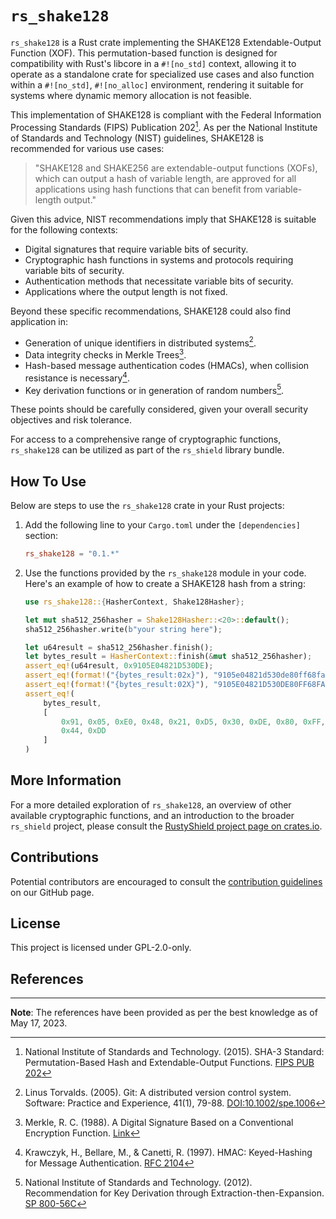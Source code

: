 # `rs_shake128`

`rs_shake128` is a Rust crate implementing the SHAKE128 Extendable-Output Function (XOF). This permutation-based function is designed for compatibility with Rust's libcore in a `#![no_std]` context, allowing it to operate as a standalone crate for specialized use cases and also function within a `#![no_std]`, `#![no_alloc]` environment, rendering it suitable for systems where dynamic memory allocation is not feasible.

This implementation of SHAKE128 is compliant with the Federal Information Processing Standards (FIPS) Publication 202[^1]. As per the National Institute of Standards and Technology (NIST) guidelines, SHAKE128 is recommended for various use cases:

> "SHAKE128 and SHAKE256 are extendable-output functions (XOFs), which can output a hash of variable length, are approved for all applications using hash functions that can benefit from variable-length output."

Given this advice, NIST recommendations imply that SHAKE128 is suitable for the following contexts:

- Digital signatures that require variable bits of security.
- Cryptographic hash functions in systems and protocols requiring variable bits of security.
- Authentication methods that necessitate variable bits of security.
- Applications where the output length is not fixed.

Beyond these specific recommendations, SHAKE128 could also find application in:

- Generation of unique identifiers in distributed systems[^2].
- Data integrity checks in Merkle Trees[^4].
- Hash-based message authentication codes (HMACs), when collision resistance is necessary[^3].
- Key derivation functions or in generation of random numbers[^6].

These points should be carefully considered, given your overall security objectives and risk tolerance.

For access to a comprehensive range of cryptographic functions, `rs_shake128` can be utilized as part of the `rs_shield` library bundle.

## How To Use

Below are steps to use the `rs_shake128` crate in your Rust projects:

1. Add the following line to your `Cargo.toml` under the `[dependencies]` section:

    ```toml
    rs_shake128 = "0.1.*"
    ```
   
3. Use the functions provided by the `rs_shake128` module in your code. Here's an example of how to create a SHAKE128 hash from a string:

    ```rust
    use rs_shake128::{HasherContext, Shake128Hasher};
    
    let mut sha512_256hasher = Shake128Hasher::<20>::default();
    sha512_256hasher.write(b"your string here");
    
    let u64result = sha512_256hasher.finish();
    let bytes_result = HasherContext::finish(&mut sha512_256hasher);
    assert_eq!(u64result, 0x9105E04821D530DE);
    assert_eq!(format!("{bytes_result:02x}"), "9105e04821d530de80ff68fac42a0fe164c744dd");
    assert_eq!(format!("{bytes_result:02X}"), "9105E04821D530DE80FF68FAC42A0FE164C744DD");
    assert_eq!(
        bytes_result,
        [
            0x91, 0x05, 0xE0, 0x48, 0x21, 0xD5, 0x30, 0xDE, 0x80, 0xFF, 0x68, 0xFA, 0xC4, 0x2A, 0x0F, 0xE1, 0x64, 0xC7,
            0x44, 0xDD
        ]
    )
    ```

## More Information

For a more detailed exploration of `rs_shake128`, an overview of other available cryptographic functions, and an introduction to the broader `rs_shield` project, please consult the [RustyShield project page on crates.io](https://crates.io/crates/rs_shield).

## Contributions
Potential contributors are encouraged to consult the [contribution guidelines](https://github.com/Azgrom/RustyShield/CONTRIBUTING.md) on our GitHub page.

## License

This project is licensed under GPL-2.0-only.

## References

[^1]: National Institute of Standards and Technology. (2015). SHA-3 Standard: Permutation-Based Hash and Extendable-Output Functions. [FIPS PUB 202](https://nvlpubs.nist.gov/nistpubs/FIPS/NIST.FIPS.202.pdf)

[^2]: Linus Torvalds. (2005). Git: A distributed version control system. Software: Practice and Experience, 41(1), 79-88. [DOI:10.1002/spe.1006](https://doi.org/10.1002/spe.1006)

[^3]: Krawczyk, H., Bellare, M., & Canetti, R. (1997). HMAC: Keyed-Hashing for Message Authentication. [RFC 2104](https://tools.ietf.org/html/rfc2104)

[^4]: Merkle, R. C. (1988). A Digital Signature Based on a Conventional Encryption Function. [Link](https://link.springer.com/content/pdf/10.1007/3-540-45961-8_24.pdf)

[^6]: National Institute of Standards and Technology. (2012). Recommendation for Key Derivation through Extraction-then-Expansion. [SP 800-56C](https://nvlpubs.nist.gov/nistpubs/SpecialPublications/NIST.SP.800-56Cr1.pdf)

---
**Note**: The references have been provided as per the best knowledge as of May 17, 2023.
